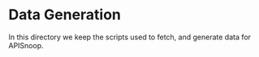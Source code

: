 Data Generation
===============

In this directory we keep the scripts used to fetch, and generate data for APISnoop.
